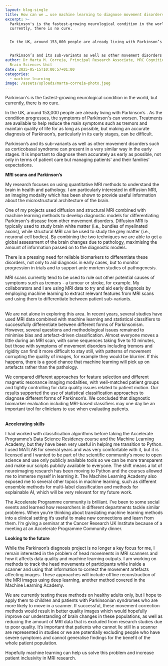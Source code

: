 ```yaml
---
layout: blog-single
title: How can we … use machine learning to diagnose movement disorders earlier?
excerpt: >-
  Parkinson's is the fastest-growing neurological condition in the world, but
  currently, there is no cure.


  In the UK, around 153,000 people are already living with Parkinson’s . As the condition progresses, the symptoms of Parkinson's can worsen. Treatments are available to help reduce the main symptoms such as tremors and maintain quality of life for as long as possible, but making an accurate diagnosis of Parkinson’s, particularly in its early stages, can be difficult.


  Parkinson’s and its sub-variants as well as other movement disorders such as corticobasal syndrome can present in a very similar way in the early stages. It is important to diagnose them accurately as early as possible, not only in terms of patient care but managing patients' and their families’ expectations.
author: Dr Marta M. Correia, Principal Research Associate, MRC Cognition and
  Brain Sciences Unit
date: 2025-05-15T10:00:57+01:00
categories:
  - machine-learning
image: /assets/uploads/marta-correia-photo.jpeg
---
```

Parkinson's is the fastest-growing neurological condition in the world, but currently, there is no cure.

In the UK, around 153,000 people are already living with Parkinson’s . As the condition progresses, the symptoms of Parkinson's can worsen. Treatments are available to help reduce the main symptoms such as tremors and maintain quality of life for as long as possible, but making an accurate diagnosis of Parkinson’s, particularly in its early stages, can be difficult.

Parkinson’s and its sub-variants as well as other movement disorders such as corticobasal syndrome can present in a very similar way in the early stages. It is important to diagnose them accurately as early as possible, not only in terms of patient care but managing patients' and their families’ expectations.

**MRI scans and Parkinson’s**

My research focuses on using quantitative MRI methods to understand the brain in health and pathology. I am particularly interested in diffusion MRI, an imaging modality which has been shown to provide useful information about the microstructural architecture of the brain.

One of my projects used diffusion and structural MRI combined with machine learning methods to develop diagnostic models for differentiating Parkinson's disease from other movement disorders.  Diffusion MRI is typically used to study brain white matter (i.e., bundles of myelinated axons), while structural MRI can be used to study the grey matter (i.e., neuronal cell bodies). By combining the two techniques we are able to get a global assessment of the brain changes due to pathology, maximising the amount of information passed on to the diagnostic models.

There is a pressing need for reliable biomarkers to differentiate these disorders, not only to aid diagnosis in early cases, but to monitor progression in trials and to support ante mortem studies of pathogenesis.

MRI scans currently tend to be used to rule out other potential causes of symptoms such as tremors - a tumour or stroke, for example. My collaborators and I are using MRI data to try and aid early diagnosis by employing machine learning to extract relevant features from MRI scans and using them to differentiate between patient sub-variants.

\
We are not alone in exploring this area. In recent years, several studies have used MRI data combined with machine learning and statistical classifiers to successfully differentiate between different forms of Parkinsonism. However, several questions and methodological issues remained to minimise bias and artefact-driven classification. Almost everyone moves a little during an MRI scan, with some sequences taking five to 10 minutes, but those with symptoms of movement disorders including tremors and rigidity can find it more difficult to stay still, with patterns of movement corrupting the quality of images, for example they would be blurrier. If this happens, there is a good chance that machine learning will pick up on artefacts rather than the pathology. 

We compared different approaches for feature selection and different magnetic resonance imaging modalities, with well-matched patient groups and tightly controlling for data quality issues related to patient motion. Our [results](https://academic.oup.com/braincomms/article/2/1/fcaa051/5825725) supported the use of statistical classification approaches to diagnose different forms of Parkinson’s. We concluded that diagnostic biomarker evaluation including MRI-based classifiers may one day be an important tool for clinicians to use when evaluating patients.

\
**Accelerating skills**

I had worked with classification algorithms before taking the Accelerate Programme’s Data Science Residency course and the Machine Learning Academy, but they have been very useful in helping me transition to Python. I used MATLAB for several years and was very comfortable with it, but it is licensed and I wanted to be part of the scientific community’s move to open science and use only publicly available tools so we can be more transparent and make our scripts publicly available to everyone.  The shift means a lot of neuroimaging research has been moving to Python and the courses allowed me to immerse myself in learning it. The Machine Learning Academy also exposed me to several other topics in machine learning, such as different ensemble methods for multi-label classification and methods for explainable AI, which will be very relevant for my future work. 

The Accelerate Programme community is brilliant. I’ve been to some social events and learned how researchers in different departments tackle similar problems. When you’re thinking about translating machine learning methods into a clinical setting it’s useful to make new connections and learn from them. I’m giving a seminar at the Cancer Research UK Institute because of a meeting at an Accelerate Programme Community dinner.

**Looking to the future**

While the Parkinson’s diagnosis project is no longer a key focus for me, I remain interested in the problem of head movements in MRI scanners and how it affects data quality and machine learning outputs. I am working on methods to track the head movements of participants while inside a scanner and using that information to correct the movement artefacts affecting images. These approaches will include offline reconstruction of the MRI images using deep learning, another method covered in the Machine Learning Academy. 

We are currently testing these methods on healthy adults only, but I hope to apply them to children and patients with Parkinsonian syndromes who are more likely to move in a scanner. If successful, these movement correction methods would result in better quality images which would hopefully improve our understanding of brain changes in these populations, as well as reducing the amount of MRI data that is excluded from research studies due to poor quality. It’s important that patients who cannot lie still in a scanner are represented in studies or we are potentially excluding people who have severe symptoms and cannot generalise findings for the benefit of the whole patient population.

Hopefully machine learning can help us solve this problem and increase patient inclusivity in MRI research.
